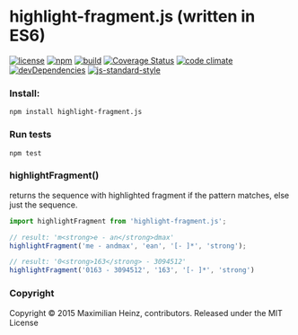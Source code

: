 # highlight-fragment.js (written in ES6)

[![license](http://img.shields.io/badge/license-MIT-blue.svg?style=flat)](https://raw.githubusercontent.com/meandmax/highlight-fragment.js/master/LICENSE)
[![npm](http://img.shields.io/npm/v/highlight-fragment.js.svg?style=flat)](https://www.npmjs.com/package/highlight-fragment.js)
[![build](http://img.shields.io/travis/meandmax/highlight-fragment.js/master.svg?style=flat)](https://travis-ci.org/meandmax/highlight-fragment.js)
[![Coverage Status](https://coveralls.io/repos/meandmax/highlight-fragment.js/badge.svg?branch=master&service=github)](https://coveralls.io/github/meandmax/highlight-fragment.js?branch=master)
[![code climate](http://img.shields.io/codeclimate/github/meandmax/highlight-fragment.js.svg?style=flat)](https://codeclimate.com/github/meandmax/highlight-fragment.js)
[![devDependencies](http://img.shields.io/david/dev/meandmax/highlight-fragment.js.svg?style=flat)](https://david-dm.org/meandmax/highlight-fragment.js#info=devDependencies&view=table)
[![js-standard-style](https://img.shields.io/badge/code%20style-standard-brightgreen.svg?style=flat)](https://github.com/feross/standard)

### Install:

```
npm install highlight-fragment.js
```

### Run tests

```
npm test
```

### highlightFragment()
returns the sequence with highlighted fragment if the pattern matches, else just the sequence.

```javascript
import highlightFragment from 'highlight-fragment.js';

// result: 'm<strong>e - an</strong>dmax'
highlightFragment('me - andmax', 'ean', '[- ]*', 'strong');

// result: '0<strong>163</strong> - 3094512'
highlightFragment('0163 - 3094512', '163', '[- ]*', 'strong')
```

### Copyright

Copyright &copy; 2015 Maximilian Heinz, contributors. Released under the MIT License
